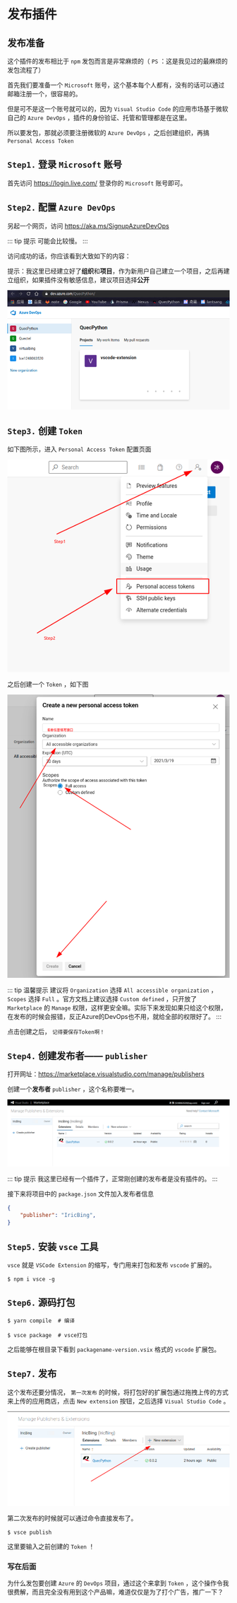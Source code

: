 # 发布插件

## 发布准备

这个插件的发布相比于 `npm` 发包而言是非常麻烦的（ `PS` ：这是我见过的最麻烦的发包流程了）

首先我们要准备一个 `Microsoft` 账号，这个基本每个人都有，没有的话可以通过邮箱注册一个，很容易的。

但是可不是这一个账号就可以的，因为 `Visual Studio Code` 的应用市场基于微软自己的 `Azure DevOps` ，插件的身份验证、托管和管理都是在这里。

所以要发包，那就必须要注册微软的 `Azure DevOps` ，之后创建组织，再搞 `Personal Access Token`

## `Step1.` 登录 `Microsoft` 账号

首先访问 https://login.live.com/ 登录你的 `Microsoft` 账号即可。

## `Step2.` 配置 `Azure DevOps`

另起一个网页，访问 https://aka.ms/SignupAzureDevOps

::: tip 提示
可能会比较慢。
:::

访问成功的话，你应该看到大致如下的内容：

提示：我这里已经建立好了**组织**和**项目**，作为新用户自己建立一个项目，之后再建立组织，如果插件没有敏感信息，建议项目选择**公开**

![AzureDevOps主页](assets/images/AzureDevOps主页.png)

## `Step3.` 创建 `Token`

如下图所示，进入 `Personal Access Token` 配置页面

![AzureDevOps选择个人Token](assets/images/AzureDevOps选择个人Token.png)

之后创建一个 `Token` ，如下图

![AzureDevOps创建Token](assets/images/AzureDevOps创建Token.png)

::: tip 温馨提示
建议将 `Organization` 选择 `All accessible organization` ， `Scopes` 选择 `Full` 。官方文档上建议选择 `Custom defined` ，只开放了 `Marketplace` 的 `Manage` 权限，这样更安全嘛。实际下来发现如果只给这个权限，在发布的时候会报错，反正Azure的DevOps也不用，就给全部的权限好了。
:::

点击创建之后， `记得要保存Token啊！`

## `Step4.` 创建发布者—— `publisher`

打开网址：https://marketplace.visualstudio.com/manage/publishers

创建一个**发布者** `publisher` ，这个名称要唯一。

![vscode商店创建发布者](assets/images/vscode商店创建发布者.png)

::: tip 提示
我这里已经有一个插件了，正常刚创建的发布者是没有插件的。
:::

接下来将项目中的 `package.json` 文件加入发布者信息

```json
{
    "publisher": "IricBing",
}
```

## `Step5.` 安装 `vsce` 工具

`vsce` 就是 `VSCode Extension` 的缩写，专门用来打包和发布 `vscode` 扩展的。

```shell
$ npm i vsce -g
```

## `Step6.` 源码打包

```shell
$ yarn compile  # 编译

$ vsce package  # vsce打包
```

之后能够在根目录下看到 `packagename-version.vsix` 格式的 `vscode` 扩展包。

## `Step7.` 发布

这个发布还要分情况， `第一次发布` 的时候，将打包好的扩展包通过拖拽上传的方式来上传的应用商店，点击 `New extension` 按钮，之后选择 `Visual Studio Code` 。

![vscode应用商店上传扩展包](assets/images/vscode应用商店上传扩展包.png)

第二次发布的时候就可以通过命令直接发布了。

```shell
$ vsce publish
```

这里要输入之前创建的 `Token` ！

### 写在后面

为什么发包要创建 `Azure` 的 `DevOps` 项目，通过这个来拿到 `Token` ，这个操作令我很费解，而且完全没有用到这个产品嘛，难道仅仅是为了打个广告，推广一下？
